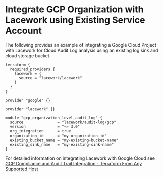 # Integrate GCP Organization with Lacework using Existing Service Account
The following provides an example of integrating a Google Cloud Project with Lacework for Cloud Audit Log analysis using an existing log sink and cloud storage bucket.

```hcl
terraform {
  required_providers {
    lacework = {
      source = "lacework/lacework"
    }
  }
}

provider "google" {}

provider "lacework" {}

module "gcp_organization_level_audit_log" {
  source               = "lacework/audit-log/gcp"
  version              = "~> 3.0"
  org_integration      = true
  organization_id      = "my-organization-id"
  existing_bucket_name = "my-existing-bucket-name"
  existing_sink_name   = "my-existing-sink-name"
}
```

For detailed information on integrating Lacework with Google Cloud see [GCP Compliance and Audit Trail Integration - Terraform From Any Supported Host](https://docs.lacework.com/gcp-compliance-and-audit-log-integration-terraform-from-any-supported-host)
